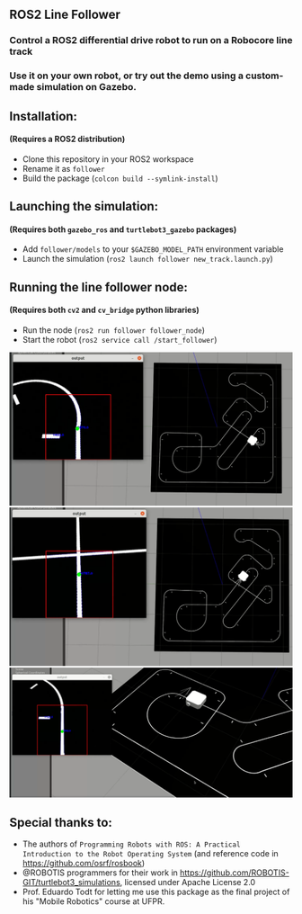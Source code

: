 ## ROS2 Line Follower

### Control a ROS2 differential drive robot to run on a Robocore line track

### Use it on your own robot, or try out the demo using a custom-made simulation on Gazebo.



## Installation:
#### (Requires a ROS2 distribution)

* Clone this repository in your ROS2 workspace
* Rename it as `follower`
* Build the package (`colcon build --symlink-install`)


## Launching the simulation:
#### (Requires both `gazebo_ros` and `turtlebot3_gazebo` packages)

* Add `follower/models` to your `$GAZEBO_MODEL_PATH` environment variable
* Launch the simulation (`ros2 launch follower new_track.launch.py`)

## Running the line follower node: 
#### (Requires both `cv2` and `cv_bridge` python libraries)

* Run the node (`ros2 run follower follower_node`)
* Start the robot (`ros2 service call /start_follower`)

![screenshot1](docs/screenshots/1.png)
![screenshot2](docs/screenshots/2.png)
![screenshot3](docs/screenshots/3.png)

## Special thanks to:
* The authors of `Programming Robots with ROS: A Practical Introduction to the Robot Operating System` (and reference code in https://github.com/osrf/rosbook)
* @ROBOTIS programmers for their work in https://github.com/ROBOTIS-GIT/turtlebot3_simulations, licensed under Apache License 2.0
* Prof. Eduardo Todt for letting me use this package as the final project of his "Mobile Robotics" course at UFPR.